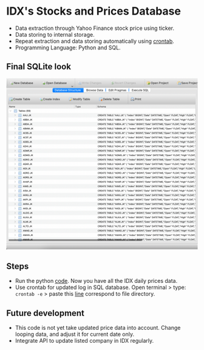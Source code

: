 # IDX's Stocks and Prices Database  

* Data extraction through Yahoo Finance stock price using ticker.
* Data storing to internal storage.
* Repeat extraction and data storing automatically using [crontab](https://crontab.guru).
* Programming Language: Python and SQL.  
  
## Final SQLite look  
![](https://github.com/lucasmangaratua/IDX_database/blob/main/Screen%20Shot%20SQLite.png) 

## Steps
* Run the python [code](https://github.com/lucasmangaratua/IDX_database/blob/main/database.py). Now you have all the IDX daily prices data.
* Use crontab for updated log in SQL database. Open terminal > type: `crontab -e` > paste this [line](https://github.com/lucasmangaratua/IDX_database/blob/main/crontab_line.odt) correspond to file directory.

## Future development
* This code is not yet take updated price data into account. Change looping data, and adjust it for current date only.
* Integrate API to update listed company in IDX regularly.
